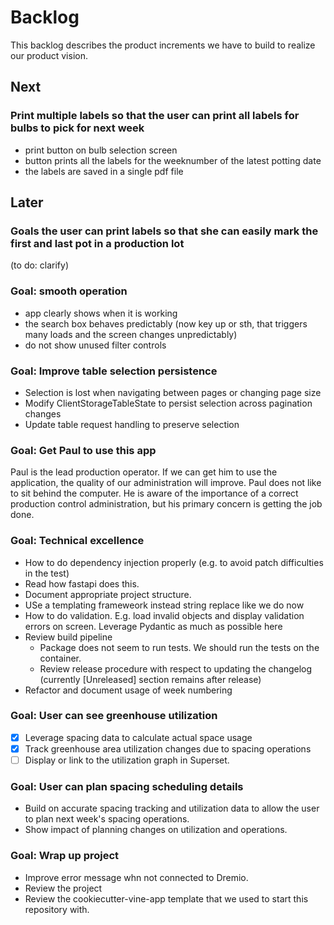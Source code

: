 # Backlog

This backlog describes the product increments we have to build to realize our product vision.

## Next

### Print multiple labels so that the user can print all labels for bulbs to pick for next week

- print button on bulb selection screen
- button prints all the labels for the weeknumber of the latest potting date
- the labels are saved in a single pdf file

## Later

### Goals the user can print labels so that she can easily mark the first and last pot in a production lot

(to do: clarify)

### Goal: smooth operation

- app clearly shows when it is working
- the search box behaves predictably (now key up or sth, that triggers many loads and the screen changes unpredictably)
- do not show unused filter controls

### Goal: Improve table selection persistence

- Selection is lost when navigating between pages or changing page size
- Modify ClientStorageTableState to persist selection across pagination changes
- Update table request handling to preserve selection

### Goal: Get Paul to use this app

Paul is the lead production operator.
If we can get him to use the application, the quality of our administration will improve.
Paul does not like to sit behind the computer.
He is aware of the importance of a correct production control administration,
but his primary concern is getting the job done.

### Goal: Technical excellence

- How to do dependency injection properly (e.g. to avoid patch difficulties in the test)
- Read how fastapi does this.
- Document appropriate project structure.
- USe a templating frameweork instead string replace like we do now
- How to do validation. E.g. load invalid objects and display validation errors on screen.
  Leverage Pydantic as much as possible here
- Review build pipeline
  - Package does not seem to run tests. We should run the tests on the container.
  - Review release procedure with respect to updating the changelog (currently \[Unreleased\] section remains after release)
- Refactor and document usage of week numbering

### Goal: User can see greenhouse utilization

- [x] Leverage spacing data to calculate actual space usage
- [x] Track greenhouse area utilization changes due to spacing operations
- [ ] Display or link to the utilization graph in Superset.

### Goal: User can plan spacing scheduling details

- Build on accurate spacing tracking and utilization data
  to allow the user to plan next week's spacing operations.
- Show impact of planning changes on utilization and operations.

### Goal: Wrap up project

- Improve error message whn not connected to Dremio.
- Review the project
- Review the cookiecutter-vine-app template that we used to start this repository with.
